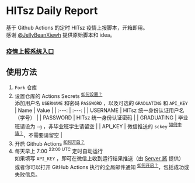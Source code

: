 # HITsz Daily Report

基于 Github Actions 的定时 HITsz 疫情上报脚本，开箱即用。  
感谢 [@JellyBeanXiewh](https://github.com/JellyBeanXiewh/) 提供原始脚本和 idea。

### [疫情上报系统入口](http://xgsm.hitsz.edu.cn/zhxy-xgzs/xg_mobile/xs/yqxx)

## 使用方法

1. `Fork` 仓库
2. 设置仓库的 Actions Secrets <sup>[如何设置？](./how-to-enable-actions/#添加-Secrets)</sup>  
   添加用户名 `USERNAME` 和密码 `PASSWORD` ，以及可选的 `GRADUATING` 和 `API_KEY`
   | Name | Value |
   | :---: | :---: |
   | USERNAME | HITsz 统一身份认证用户名 （学号） |
   | PASSWORD | HITsz 统一身份认证密码 |
   | GRADUATING | 毕业班请设为 `-g` ，非毕业班学生请留空 |
   | API_KEY | 微信推送的 `sckey` <sup>[如何申请？](http://sc.ftqq.com/?c=wechat&a=bind)</sup>，不需要请留空 |
3. 开启 Github Actions <sup>[如何开启？](./how-to-enable-actions/#启用-Actions)</sup>
4. 每天早上 7:00 <sup>23:00 UTC</sup> 定时自动运行  
   如果填写 `API_KEY` ，即可在微信上收到运行结果推送（由 [Server 酱](http://sc.ftqq.com/) 提供）  
   或者你可以打开 GitHub Actions 执行的全局邮件通知 <sup>[如何开启？](./how-to-enable-actions/#设置邮件提醒)</sup>，包括成功或失败信息。
